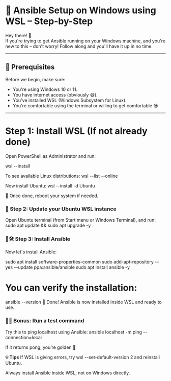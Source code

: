 # 🔧 Ansible Setup on Windows using WSL – Step-by-Step


Hey there! 👋  
If you're trying to get Ansible running on your Windows machine, and you're new to this – don't worry! Follow along and you'll have it up in no time.

---

## 🧱 Prerequisites


Before we begin, make sure:
- You're using Windows 10 or 11.
- You have internet access (obviously 😅).
- You've installed WSL (Windows Subsystem for Linux).
- You're comfortable using the terminal or willing to get comfortable 😎

---

# Step 1: Install WSL (If not already done)

Open PowerShell as Administrator and run:

wsl --install


To see available Linux distributions:
wsl --list --online

Now install Ubuntu:
wsl --install -d Ubuntu

🔁 Once done, reboot your system if needed.


### 🔁 Step 2: Update your Ubuntu WSL instance 

Open Ubuntu terminal (from Start menu or Windows Terminal), and run:
sudo apt update && sudo apt upgrade -y


### 🔷🛠️ Step 3: Install Ansible

Now let's install Ansible:

sudo apt install software-properties-common
sudo add-apt-repository --yes --update ppa:ansible/ansible
sudo apt install ansible -y

# You can verify the installation:
ansible --version
🎉 Done! Ansible is now installed inside WSL and ready to use.


### 🔷🧪 Bonus: Run a test command

Try this to ping localhost using Ansible:
ansible localhost -m ping --connection=local

If it returns pong, you’re golden 🥳



**💡 Tips**
If WSL is giving errors, try wsl --set-default-version 2 and reinstall Ubuntu.

Always install Ansible inside WSL, not on Windows directly.